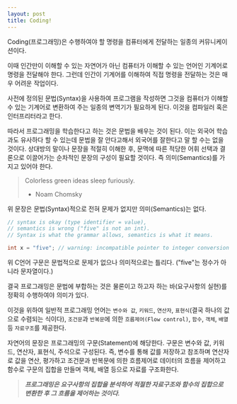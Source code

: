 ```yaml
---
layout: post
title: Coding!
---
```


Coding(프로그래밍)은 수행하여야 할 명령을 컴퓨터에게 전달하는 일종의 커뮤니케이션이다.

이때 인간만이 이해할 수 있는 자연어가 아닌 컴퓨터가 이해할 수 있는 언어인 기계어로 명령을 전달해야 한다. 그런데 인간이 기계어를 이해하여 직접 명령을 전달하는 것은 매우 어려운 작업이다.

사전에 정의된 문법(Syntax)을 사용하여 프로그램을 작성하면 그것을 컴퓨터가 이해할 수 있는 기계어로 변환하여 주는 일종의 변역기가 필요하게 된다. 이것을 컴파일러 혹은 인터프리터라고 한다.

따라서 프로그래밍을 학습한다고 하는 것은 문법을 배우는 것이 된다. 이는 외국어 학습과도 유사하다 할 수 있는데 문법을 잘 안다고해서 외국어를 잘한다고 말 할 수는 없을 것이다. 상대방의 말이나 문장을 적절히 이해한 후, 문맥에 따른 적당한 어휘 선택과 결론으로 이끌어가는 순차적인 문장의 구성이 필요할 것이다. 즉 의미(Semantics)를 가지고 있어야 한다.

> Colorless green ideas sleep furiously.
> - Noam Chomsky

위 문장은 문법(Syntax)적으로 전혀 문제가 없지만 의미(Semantics)는 없다.

```c linenos
// syntax is okay (type identifier = value),
// semantics is wrong ("five" is not an int).
// Syntax is what the grammar allows, semantics is what it means.

int x = "five"; // warning: incompatible pointer to integer conversion initializing 'int' with an expression of type 'char [5]' [-Wint-conversion]
```

위 C언어 구문은 문법적으로 문제가 없으나 의미적으로는 틀리다. ("five"는 정수가 아니라 문자열이다.)

결국 프로그래밍은 문법에 부합하는 것은 물론이고 하고자 하는 바(요구사항의 실현)를 정확히 수행하여야 의미가 있다.

이것을 위하여 일반적 프로그래밍 언어는 `변수와 값`, `키워드`, `연산자`, `표현식`(결국 하나의 값으로 수렴되는 식이다), `조건문`과 `반복문`에 의한 `흐름제어(Flow control)`, `함수`, `객체`, `배열` 등 `자료구조`를 제공한다.

자연어의 문장은 프로그래밍의 구문(Statement)에 해당한다. 구문은 변수와 값, 키워드, 연산자, 표현식, 주석으로 구성된다. 즉, 변수를 통해 값를 저장하고 참조하며 연산자로 값을 연산, 평가하고 조건문과 반복문에 의한 흐름제어로 데이터의 흐름을 제어하고 함수로 구문의 집합을 만들며 객체, 배열 등으로 자료를 구조화한다.

> ***프로그래밍은 요구사항의 집합을 분석하여 적절한 자료구조와 함수의 집합으로 변환한 후 그 흐름을 제어하는 것이다.***
